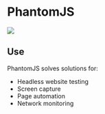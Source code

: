 # PhantomJS

![](https://image.ibb.co/jTgrva/phantom.png)

## Use
PhantomJS solves solutions for:
- Headless website testing
- Screen capture
- Page automation
- Network monitoring
